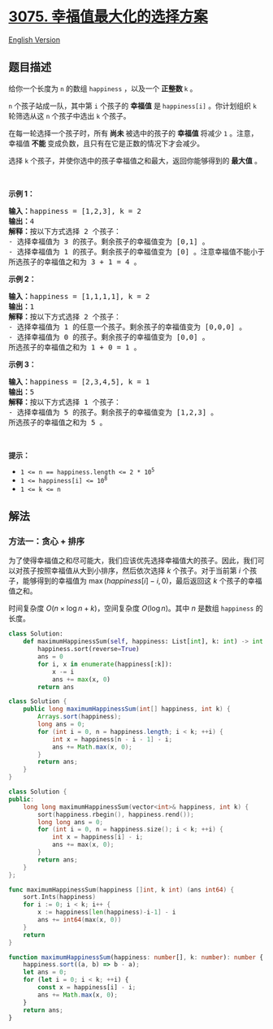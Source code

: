 # [3075. 幸福值最大化的选择方案](https://leetcode.cn/problems/maximize-happiness-of-selected-children)

[English Version](/solution/3000-3099/3075.Maximize%20Happiness%20of%20Selected%20Children/README_EN.md)

<!-- tags:贪心,数组,排序 -->

<!-- difficulty:中等 -->

## 题目描述

<!-- 这里写题目描述 -->

<p>给你一个长度为 <code>n</code> 的数组 <code>happiness</code> ，以及一个<strong> 正整数 </strong><code>k</code> 。</p>

<p><code>n</code> 个孩子站成一队，其中第 <code>i</code> 个孩子的 <strong>幸福值</strong> 是<strong> </strong><code>happiness[i]</code> 。你计划组织 <code>k</code> 轮筛选从这 <code>n</code> 个孩子中选出 <code>k</code> 个孩子。</p>

<p>在每一轮选择一个孩子时，所有<strong> 尚未 </strong>被选中的孩子的 <strong>幸福值 </strong>将减少 <code>1</code> 。注意，幸福值<strong> 不能 </strong>变成负数，且只有在它是正数的情况下才会减少。</p>

<p>选择 <code>k</code> 个孩子，并使你选中的孩子幸福值之和最大，返回你能够得到的<strong> </strong><strong>最大值</strong> 。</p>

<p>&nbsp;</p>

<p><strong class="example">示例 1：</strong></p>

<pre>
<strong>输入：</strong>happiness = [1,2,3], k = 2
<strong>输出：</strong>4
<strong>解释：</strong>按以下方式选择 2 个孩子：
- 选择幸福值为 3 的孩子。剩余孩子的幸福值变为 [0,1] 。
- 选择幸福值为 1 的孩子。剩余孩子的幸福值变为 [0] 。注意幸福值不能小于 0 。
所选孩子的幸福值之和为 3 + 1 = 4 。
</pre>

<p><strong class="example">示例 2：</strong></p>

<pre>
<strong>输入：</strong>happiness = [1,1,1,1], k = 2
<strong>输出：</strong>1
<strong>解释：</strong>按以下方式选择 2 个孩子：
- 选择幸福值为 1 的任意一个孩子。剩余孩子的幸福值变为 [0,0,0] 。
- 选择幸福值为 0 的孩子。剩余孩子的幸福值变为 [0,0] 。
所选孩子的幸福值之和为 1 + 0 = 1 。
</pre>

<p><strong class="example">示例 3：</strong></p>

<pre>
<strong>输入：</strong>happiness = [2,3,4,5], k = 1
<strong>输出：</strong>5
<strong>解释：</strong>按以下方式选择 1 个孩子：
- 选择幸福值为 5 的孩子。剩余孩子的幸福值变为 [1,2,3] 。
所选孩子的幸福值之和为 5 。
</pre>

<p>&nbsp;</p>

<p><strong>提示：</strong></p>

<ul>
	<li><code>1 &lt;= n == happiness.length &lt;= 2 * 10<sup>5</sup></code></li>
	<li><code>1 &lt;= happiness[i] &lt;= 10<sup>8</sup></code></li>
	<li><code>1 &lt;= k &lt;= n</code></li>
</ul>

## 解法

### 方法一：贪心 + 排序

为了使得幸福值之和尽可能大，我们应该优先选择幸福值大的孩子。因此，我们可以对孩子按照幸福值从大到小排序，然后依次选择 $k$ 个孩子。对于当前第 $i$ 个孩子，能够得到的幸福值为 $\max(happiness[i] - i, 0)$，最后返回这 $k$ 个孩子的幸福值之和。

时间复杂度 $O(n \times \log n + k)$，空间复杂度 $O(\log n)$。其中 $n$ 是数组 `happiness` 的长度。

<!-- tabs:start -->

```python
class Solution:
    def maximumHappinessSum(self, happiness: List[int], k: int) -> int:
        happiness.sort(reverse=True)
        ans = 0
        for i, x in enumerate(happiness[:k]):
            x -= i
            ans += max(x, 0)
        return ans
```

```java
class Solution {
    public long maximumHappinessSum(int[] happiness, int k) {
        Arrays.sort(happiness);
        long ans = 0;
        for (int i = 0, n = happiness.length; i < k; ++i) {
            int x = happiness[n - i - 1] - i;
            ans += Math.max(x, 0);
        }
        return ans;
    }
}
```

```cpp
class Solution {
public:
    long long maximumHappinessSum(vector<int>& happiness, int k) {
        sort(happiness.rbegin(), happiness.rend());
        long long ans = 0;
        for (int i = 0, n = happiness.size(); i < k; ++i) {
            int x = happiness[i] - i;
            ans += max(x, 0);
        }
        return ans;
    }
};
```

```go
func maximumHappinessSum(happiness []int, k int) (ans int64) {
	sort.Ints(happiness)
	for i := 0; i < k; i++ {
		x := happiness[len(happiness)-i-1] - i
		ans += int64(max(x, 0))
	}
	return
}
```

```ts
function maximumHappinessSum(happiness: number[], k: number): number {
    happiness.sort((a, b) => b - a);
    let ans = 0;
    for (let i = 0; i < k; ++i) {
        const x = happiness[i] - i;
        ans += Math.max(x, 0);
    }
    return ans;
}
```

<!-- tabs:end -->

<!-- end -->
